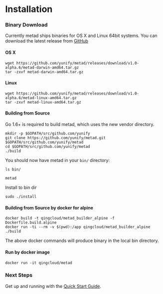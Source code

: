 # Installation

### Binary Download

Currently metad ships binaries for OS X and Linux 64bit systems. You can download the latest release from [GitHub](https://github.com/yunify/metad/releases)

#### OS X

```
wget https://github.com/yunify/metad/releases/download/v1.0-alpha.6/metad-darwin-amd64.tar.gz
tar -zxvf metad-darwin-amd64.tar.gz
```

#### Linux

```
wget https://github.com/yunify/metad/releases/download/v1.0-alpha.6/metad-linux-amd64.tar.gz
tar -zxvf metad-linux-amd64.tar.gz
```

#### Building from Source

Go 1.6+ is required to build metad, which uses the new vendor directory.

```
mkdir -p $GOPATH/src/github.com/yunify
git clone https://github.com/yunify/metad.git $GOPATH/src/github.com/yunify/metad
cd $GOPATH/src/github.com/yunify/metad
./build
```

You should now have metad in your `bin/` directory:

```
ls bin/

metad
```

Install to bin dir

```
sudo ./install
```


#### Building from Source by docker for alpine

```
docker build -t qingcloud/metad_builder_alpine -f Dockerfile.build.alpine
docker run -ti --rm -v $(pwd):/app qingcloud/metad_builder_alpine ./build
```

The above docker commands will produce binary in the local bin directory.

#### Run by docker image

```
docker run -it qingcloud/metad
```

### Next Steps

Get up and running with the [Quick Start Guide](quick-start-guide.md).
